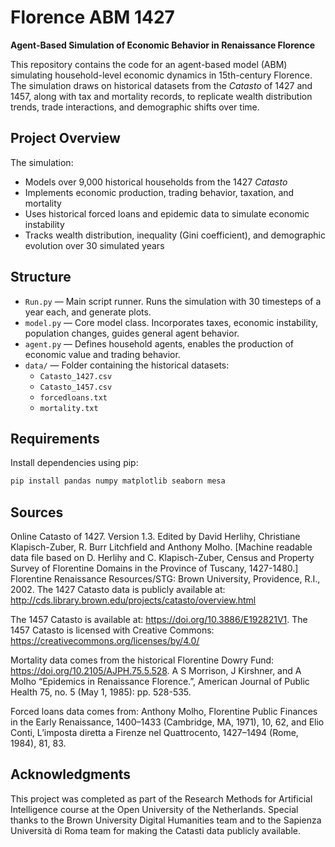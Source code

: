 # Florence ABM 1427

**Agent-Based Simulation of Economic Behavior in Renaissance Florence**

This repository contains the code for an agent-based model (ABM) simulating household-level economic dynamics in 15th-century Florence. The simulation draws on historical datasets from the *Catasto* of 1427 and 1457, along with tax and mortality records, to replicate wealth distribution trends, trade interactions, and demographic shifts over time.

## Project Overview

The simulation:
- Models over 9,000 historical households from the 1427 *Catasto*
- Implements economic production, trading behavior, taxation, and mortality
- Uses historical forced loans and epidemic data to simulate economic instability
- Tracks wealth distribution, inequality (Gini coefficient), and demographic evolution over 30 simulated years

## Structure

- `Run.py` — Main script runner. Runs the simulation with 30 timesteps of a year each, and generate plots.
- `model.py` — Core model class. Incorporates taxes, economic instability, population changes, guides general agent behavior.
- `agent.py` — Defines household agents, enables the production of economic value and trading behavior.
- `data/` — Folder containing the historical datasets:
  - `Catasto_1427.csv`
  - `Catasto_1457.csv`
  - `forcedloans.txt`
  - `mortality.txt`

## Requirements

Install dependencies using pip:

```bash
pip install pandas numpy matplotlib seaborn mesa
```

## Sources

Online Catasto of 1427. Version 1.3. Edited by David Herlihy, Christiane Klapisch-Zuber, R. Burr Litchfield and Anthony Molho. [Machine readable data file based on D. Herlihy and C. Klapisch-Zuber, Census and Property Survey of Florentine Domains in the Province of Tuscany, 1427-1480.] Florentine Renaissance Resources/STG: Brown University, Providence, R.I., 2002. The 1427 Catasto data is publicly available at: http://cds.library.brown.edu/projects/catasto/overview.html

The 1457 Catasto is available at: https://doi.org/10.3886/E192821V1. The 1457 Catasto is licensed with Creative Commons: https://creativecommons.org/licenses/by/4.0/

Mortality data comes from the historical Florentine Dowry Fund: https://doi.org/10.2105/AJPH.75.5.528. A S Morrison, J Kirshner, and A Molho “Epidemics in Renaissance Florence.”, American Journal of Public Health 75, no. 5 (May 1, 1985): pp. 528-535.

Forced loans data comes from: Anthony Molho, Florentine Public Finances in the Early Renaissance, 1400–1433 (Cambridge, MA, 1971), 10, 62, and Elio Conti, L’imposta diretta a Firenze nel Quattrocento,
1427–1494 (Rome, 1984), 81, 83.

## Acknowledgments
This project was completed as part of the Research Methods for Artificial Intelligence course at the Open University of the Netherlands. Special thanks to the Brown University Digital Humanities team and to the Sapienza Università di Roma team for making the Catasti data publicly available.

